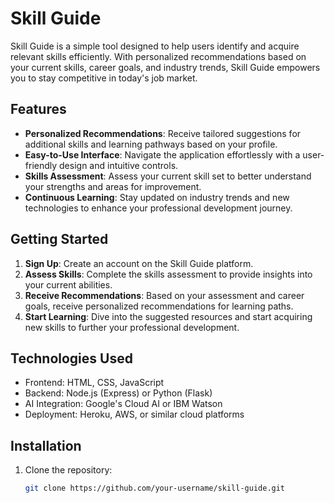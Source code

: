 # Skill Guide

Skill Guide is a simple tool designed to help users identify and acquire relevant skills efficiently. With personalized recommendations based on your current skills, career goals, and industry trends, Skill Guide empowers you to stay competitive in today's job market.

## Features

- **Personalized Recommendations**: Receive tailored suggestions for additional skills and learning pathways based on your profile.
- **Easy-to-Use Interface**: Navigate the application effortlessly with a user-friendly design and intuitive controls.
- **Skills Assessment**: Assess your current skill set to better understand your strengths and areas for improvement.
- **Continuous Learning**: Stay updated on industry trends and new technologies to enhance your professional development journey.

## Getting Started

1. **Sign Up**: Create an account on the Skill Guide platform.
2. **Assess Skills**: Complete the skills assessment to provide insights into your current abilities.
3. **Receive Recommendations**: Based on your assessment and career goals, receive personalized recommendations for learning paths.
4. **Start Learning**: Dive into the suggested resources and start acquiring new skills to further your professional development.

## Technologies Used

- Frontend: HTML, CSS, JavaScript
- Backend: Node.js (Express) or Python (Flask)
- AI Integration: Google's Cloud AI or IBM Watson
- Deployment: Heroku, AWS, or similar cloud platforms

## Installation

1. Clone the repository:

   ```bash
   git clone https://github.com/your-username/skill-guide.git
